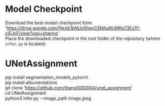 # Model Checkpoint
Download the best model checkpoint from 'https://drive.google.com/file/d/1bMJoShevCSNiha9UMKg73Es1Y-cjEJoF/view?usp=sharing'.  
Place the downloaded checkpoint in the root folder of the repository (where `infer.py` is located).

# UNetAssignment
pip install segmentation_models_pytorch  
pip install albumentations  
git clone 'https://github.com/thang3092004/unet_assignment'  
cd UNetAssignment  
python3 infer.py --image_path image.jpeg
